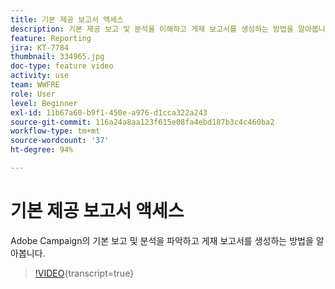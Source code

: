 ```yaml
---
title: 기본 제공 보고서 액세스
description: 기본 제공 보고 및 분석을 이해하고 게재 보고서를 생성하는 방법을 알아봅니다.
feature: Reporting
jira: KT-7784
thumbnail: 334965.jpg
doc-type: feature video
activity: use
team: WWFRE
role: User
level: Beginner
exl-id: 11b67a60-b9f1-450e-a976-d1cca322a243
source-git-commit: 116a24a8aa123f615e08fa4ebd187b3c4c460ba2
workflow-type: tm+mt
source-wordcount: '37'
ht-degree: 94%

---
```


# 기본 제공 보고서 액세스

Adobe Campaign의 기본 보고 및 분석을 파악하고 게재 보고서를 생성하는 방법을 알아봅니다.

>[!VIDEO](https://video.tv.adobe.com/v/334965?quality=12&learn=on){transcript=true}

